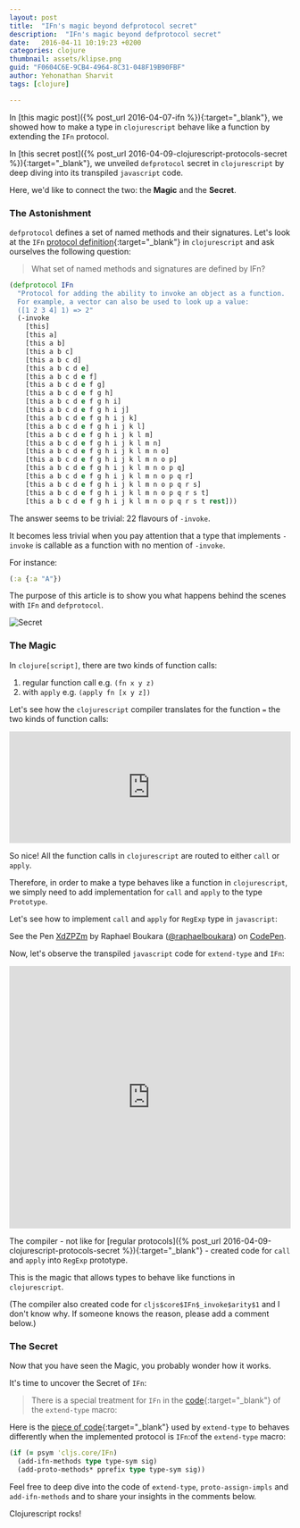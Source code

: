 ```yaml
---
layout: post
title:  "IFn's magic beyond defprotocol secret"
description:  "IFn's magic beyond defprotocol secret"
date:   2016-04-11 10:19:23 +0200
categories: clojure
thumbnail: assets/klipse.png
guid: "F0604C6E-9CB4-4964-8C31-048F19B90FBF"
author: Yehonathan Sharvit
tags: [clojure]

---
```


In [this magic post]({% post_url 2016-04-07-ifn %}){:target="_blank"}, we showed how to make a type in `clojurescript` behave like a function by extending the `IFn` protocol.

In [this secret post]({% post_url 2016-04-09-clojurescript-protocols-secret %}){:target="_blank"}, we unveiled `defprotocol` secret in `clojurescript` by deep diving into its transpiled `javascript` code. 

Here, we'd like to connect the two: the **Magic** and the **Secret**.

### The Astonishment

`defprotocol` defines a set of named methods and their signatures.
Let's look at the `IFn` [protocol definition](https://github.com/clojure/clojurescript/blob/master/src/main/cljs/cljs/core.cljs#L435){:target="_blank"} in `clojurescript` and ask ourselves the following question:

>What set of named methods and signatures are defined by IFn?

~~~clojure
(defprotocol IFn
  "Protocol for adding the ability to invoke an object as a function.
  For example, a vector can also be used to look up a value:
  ([1 2 3 4] 1) => 2"
  (-invoke
    [this]
    [this a]
    [this a b]
    [this a b c]
    [this a b c d]
    [this a b c d e]
    [this a b c d e f]
    [this a b c d e f g]
    [this a b c d e f g h]
    [this a b c d e f g h i]
    [this a b c d e f g h i j]
    [this a b c d e f g h i j k]
    [this a b c d e f g h i j k l]
    [this a b c d e f g h i j k l m]
    [this a b c d e f g h i j k l m n]
    [this a b c d e f g h i j k l m n o]
    [this a b c d e f g h i j k l m n o p]
    [this a b c d e f g h i j k l m n o p q]
    [this a b c d e f g h i j k l m n o p q r]
    [this a b c d e f g h i j k l m n o p q r s]
    [this a b c d e f g h i j k l m n o p q r s t]
    [this a b c d e f g h i j k l m n o p q r s t rest]))
~~~


The answer seems to be trivial: 22 flavours of `-invoke`.

It becomes less trivial when you pay attention that a type that implements `-invoke` is callable as a function with no mention of `-invoke`.

For instance:

~~~clojure
(:a {:a "A"})
~~~

The purpose of this article is to show you what happens behind the scenes with `IFn` and `defprotocol`.


![Secret](/assets/magic.png)

### The Magic

In `clojure[script]`, there are two kinds of function calls:

1. regular function call e.g. `(fn x y z)`
2. with `apply` e.g. `(apply fn [x y z])`

Let's see how the `clojurescript` compiler translates for the function `=` the two kinds of function calls:

<iframe frameborder="0" width="100%" height="200px"
    src= 
    "https://storage.googleapis.com/app.klipse.tech/index-dev.html?cljs_in=(%3D%201%202)%0A(apply%20%3D%20%5B1%202%203%5D)&js_only=1">
</iframe>

So nice! All the function calls in `clojurescript` are routed to either `call` or `apply`.

Therefore, in order to make a type behaves like a function in `clojurescript`, we simply need to add implementation for `call` and `apply` to the type `Prototype`.

Let's see how to implement `call` and `apply` for `RegExp` type in `javascript`:

<p data-height="407" data-theme-id="23367" data-slug-hash="XdZPZm" data-default-tab="js" data-user="raphaelboukara" class="codepen">See the Pen <a href="http://codepen.io/raphaelboukara/pen/XdZPZm/">XdZPZm</a> by Raphael Boukara (<a href="http://codepen.io/raphaelboukara">@raphaelboukara</a>) on <a href="http://codepen.io">CodePen</a>.</p>
<script async src="//assets.codepen.io/assets/embed/ei.js"></script>

Now, let's observe the transpiled `javascript` code for `extend-type` and `IFn`:


<iframe frameborder="0" width="100%" height="470px"
    src= 
    "https://storage.googleapis.com/app.klipse.tech/index-dev.html?cljs_in=(ns%20my.regexp)%0A%0A(extend-type%20js%2FRegExp%0A%20%20IFn%0A%20%20(-invoke%20%0A%20%20%20%20(%5Bmatch%20s%5D%20(re-find%20match%20s))))%0A%0A(%23%22clojure%22%20%22clojurescript%22)%0A&js_only=1">
</iframe>

The compiler - not like for [regular protocols]({% post_url 2016-04-09-clojurescript-protocols-secret %}){:target="_blank"} - created code for `call` and `apply` into `RegExp` prototype.

This is the magic that allows types to behave like functions in `clojurescript`.

(The compiler also created code for `cljs$core$IFn$_invoke$arity$1` and I don't know why. If someone knows the reason, please add a comment below.)

### The Secret

Now that you have seen the Magic, you probably wonder how it works.

It's time to uncover the Secret of `IFn`:

> There is a special treatment for `IFn` in the [code](https://github.com/clojure/clojurescript/blob/master/src/main/clojure/cljs/core.cljc#L1422){:target="_blank"} of the `extend-type` macro:

Here is the [piece of code](https://github.com/clojure/clojurescript/blob/master/src/main/clojure/cljs/core.cljc#L1422){:target="_blank"}  used by `extend-type` to behaves differently when the implemented protocol is `IFn`:of the `extend-type` macro:

~~~clojure
(if (= psym 'cljs.core/IFn)
  (add-ifn-methods type type-sym sig)
  (add-proto-methods* pprefix type type-sym sig))
~~~

Feel free to deep dive into the code of `extend-type`, `proto-assign-impls` and `add-ifn-methods` and to share your insights in the comments below.

Clojurescript rocks!

[app-url]: http://app.klipse.tech?blog=klipse

